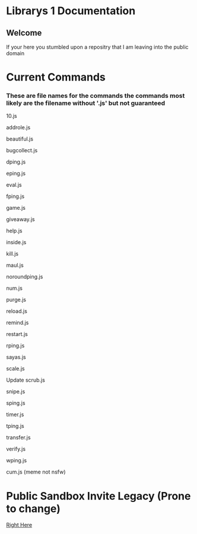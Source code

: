 # Librarys 1 Documentation
## Welcome 
If your here you stumbled upon a repositry that I am leaving into the public domain

# Current Commands 
### These are file names for the commands the commands most likely are the filename without '.js' but not guaranteed
10.js


addrole.js

beautiful.js


bugcollect.js

dping.js

eping.js

eval.js

fping.js

game.js

giveaway.js

help.js

inside.js

kill.js

maul.js

noroundping.js

num.js

purge.js

reload.js

remind.js

restart.js

rping.js

sayas.js

scale.js


Update scrub.js

snipe.js

sping.js

timer.js

tping.js

transfer.js

verify.js

wping.js

cum.js (meme not nsfw)
# Public Sandbox Invite Legacy (Prone to change)
[Right Here](https://discord.com/api/oauth2/authorize?client_id=843782098396381194&permissions=0&scope=bot)
